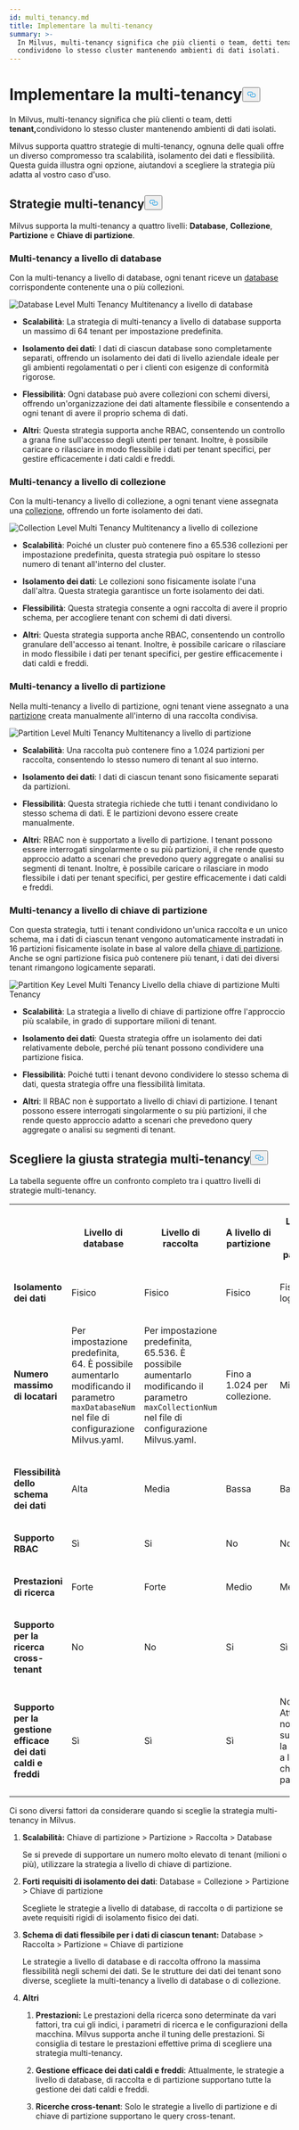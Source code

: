 ```yaml
---
id: multi_tenancy.md
title: Implementare la multi-tenancy
summary: >-
  In Milvus, multi-tenancy significa che più clienti o team, detti tenant,
  condividono lo stesso cluster mantenendo ambienti di dati isolati.
---
```

<h1 id="Implement-Multi-tenancy" class="common-anchor-header">Implementare la multi-tenancy<button data-href="#Implement-Multi-tenancy" class="anchor-icon" translate="no">
      <svg translate="no"
        aria-hidden="true"
        focusable="false"
        height="20"
        version="1.1"
        viewBox="0 0 16 16"
        width="16"
      >
        <path
          fill="#0092E4"
          fill-rule="evenodd"
          d="M4 9h1v1H4c-1.5 0-3-1.69-3-3.5S2.55 3 4 3h4c1.45 0 3 1.69 3 3.5 0 1.41-.91 2.72-2 3.25V8.59c.58-.45 1-1.27 1-2.09C10 5.22 8.98 4 8 4H4c-.98 0-2 1.22-2 2.5S3 9 4 9zm9-3h-1v1h1c1 0 2 1.22 2 2.5S13.98 12 13 12H9c-.98 0-2-1.22-2-2.5 0-.83.42-1.64 1-2.09V6.25c-1.09.53-2 1.84-2 3.25C6 11.31 7.55 13 9 13h4c1.45 0 3-1.69 3-3.5S14.5 6 13 6z"
        ></path>
      </svg>
    </button></h1><p>In Milvus, multi-tenancy significa che più clienti o team, detti <strong>tenant,</strong>condividono lo stesso cluster mantenendo ambienti di dati isolati.</p>
<p>Milvus supporta quattro strategie di multi-tenancy, ognuna delle quali offre un diverso compromesso tra scalabilità, isolamento dei dati e flessibilità. Questa guida illustra ogni opzione, aiutandovi a scegliere la strategia più adatta al vostro caso d'uso.</p>
<h2 id="Multi-tenancy-strategies" class="common-anchor-header">Strategie multi-tenancy<button data-href="#Multi-tenancy-strategies" class="anchor-icon" translate="no">
      <svg translate="no"
        aria-hidden="true"
        focusable="false"
        height="20"
        version="1.1"
        viewBox="0 0 16 16"
        width="16"
      >
        <path
          fill="#0092E4"
          fill-rule="evenodd"
          d="M4 9h1v1H4c-1.5 0-3-1.69-3-3.5S2.55 3 4 3h4c1.45 0 3 1.69 3 3.5 0 1.41-.91 2.72-2 3.25V8.59c.58-.45 1-1.27 1-2.09C10 5.22 8.98 4 8 4H4c-.98 0-2 1.22-2 2.5S3 9 4 9zm9-3h-1v1h1c1 0 2 1.22 2 2.5S13.98 12 13 12H9c-.98 0-2-1.22-2-2.5 0-.83.42-1.64 1-2.09V6.25c-1.09.53-2 1.84-2 3.25C6 11.31 7.55 13 9 13h4c1.45 0 3-1.69 3-3.5S14.5 6 13 6z"
        ></path>
      </svg>
    </button></h2><p>Milvus supporta la multi-tenancy a quattro livelli: <strong>Database</strong>, <strong>Collezione</strong>, <strong>Partizione</strong> e <strong>Chiave di partizione</strong>.</p>
<h3 id="Database-level-multi-tenancy" class="common-anchor-header">Multi-tenancy a livello di database</h3><p>Con la multi-tenancy a livello di database, ogni tenant riceve un <a href="/docs/it/manage_databases.md">database</a> corrispondente contenente una o più collezioni.</p>
<p>
  
   <span class="img-wrapper"> <img translate="no" src="/docs/v2.5.x/assets/database-level-multi-tenancy.png" alt="Database Level Multi Tenancy" class="doc-image" id="database-level-multi-tenancy" />
   </span> <span class="img-wrapper"> <span>Multitenancy a livello di database</span> </span></p>
<ul>
<li><p><strong>Scalabilità</strong>: La strategia di multi-tenancy a livello di database supporta un massimo di 64 tenant per impostazione predefinita.</p></li>
<li><p><strong>Isolamento dei dati</strong>: I dati di ciascun database sono completamente separati, offrendo un isolamento dei dati di livello aziendale ideale per gli ambienti regolamentati o per i clienti con esigenze di conformità rigorose.</p></li>
<li><p><strong>Flessibilità</strong>: Ogni database può avere collezioni con schemi diversi, offrendo un'organizzazione dei dati altamente flessibile e consentendo a ogni tenant di avere il proprio schema di dati.</p></li>
<li><p><strong>Altri</strong>: Questa strategia supporta anche RBAC, consentendo un controllo a grana fine sull'accesso degli utenti per tenant. Inoltre, è possibile caricare o rilasciare in modo flessibile i dati per tenant specifici, per gestire efficacemente i dati caldi e freddi.</p></li>
</ul>
<h3 id="Collection-level-multi-tenancy" class="common-anchor-header">Multi-tenancy a livello di collezione</h3><p>Con la multi-tenancy a livello di collezione, a ogni tenant viene assegnata una <a href="/docs/it/manage-collections.md">collezione</a>, offrendo un forte isolamento dei dati.</p>
<p>
  
   <span class="img-wrapper"> <img translate="no" src="/docs/v2.5.x/assets/collection-level-multi-tenancy.png" alt="Collection Level Multi Tenancy" class="doc-image" id="collection-level-multi-tenancy" />
   </span> <span class="img-wrapper"> <span>Multitenancy a livello di collezione</span> </span></p>
<ul>
<li><p><strong>Scalabilità</strong>: Poiché un cluster può contenere fino a 65.536 collezioni per impostazione predefinita, questa strategia può ospitare lo stesso numero di tenant all'interno del cluster.</p></li>
<li><p><strong>Isolamento dei dati</strong>: Le collezioni sono fisicamente isolate l'una dall'altra. Questa strategia garantisce un forte isolamento dei dati.</p></li>
<li><p><strong>Flessibilità</strong>: Questa strategia consente a ogni raccolta di avere il proprio schema, per accogliere tenant con schemi di dati diversi.</p></li>
<li><p><strong>Altri</strong>: Questa strategia supporta anche RBAC, consentendo un controllo granulare dell'accesso ai tenant. Inoltre, è possibile caricare o rilasciare in modo flessibile i dati per tenant specifici, per gestire efficacemente i dati caldi e freddi.</p></li>
</ul>
<h3 id="Partition-level-multi-tenancy" class="common-anchor-header">Multi-tenancy a livello di partizione</h3><p>Nella multi-tenancy a livello di partizione, ogni tenant viene assegnato a una <a href="/docs/it/manage-partitions.md">partizione</a> creata manualmente all'interno di una raccolta condivisa.</p>
<p>
  
   <span class="img-wrapper"> <img translate="no" src="/docs/v2.5.x/assets/partition-level-multi-tenancy.png" alt="Partition Level Multi Tenancy" class="doc-image" id="partition-level-multi-tenancy" />
   </span> <span class="img-wrapper"> <span>Multitenancy a livello di partizione</span> </span></p>
<ul>
<li><p><strong>Scalabilità</strong>: Una raccolta può contenere fino a 1.024 partizioni per raccolta, consentendo lo stesso numero di tenant al suo interno.</p></li>
<li><p><strong>Isolamento dei dati</strong>: I dati di ciascun tenant sono fisicamente separati da partizioni.</p></li>
<li><p><strong>Flessibilità</strong>: Questa strategia richiede che tutti i tenant condividano lo stesso schema di dati. E le partizioni devono essere create manualmente.</p></li>
<li><p><strong>Altri</strong>: RBAC non è supportato a livello di partizione. I tenant possono essere interrogati singolarmente o su più partizioni, il che rende questo approccio adatto a scenari che prevedono query aggregate o analisi su segmenti di tenant. Inoltre, è possibile caricare o rilasciare in modo flessibile i dati per tenant specifici, per gestire efficacemente i dati caldi e freddi.</p></li>
</ul>
<h3 id="Partition-key-level-multi-tenancy" class="common-anchor-header">Multi-tenancy a livello di chiave di partizione</h3><p>Con questa strategia, tutti i tenant condividono un'unica raccolta e un unico schema, ma i dati di ciascun tenant vengono automaticamente instradati in 16 partizioni fisicamente isolate in base al valore della <a href="/docs/it/use-partition-key.md">chiave di partizione</a>. Anche se ogni partizione fisica può contenere più tenant, i dati dei diversi tenant rimangono logicamente separati.</p>
<p>
  
   <span class="img-wrapper"> <img translate="no" src="/docs/v2.5.x/assets/partition-key-level-multi-tenancy.png" alt="Partition Key Level Multi Tenancy" class="doc-image" id="partition-key-level-multi-tenancy" />
   </span> <span class="img-wrapper"> <span>Livello della chiave di partizione Multi Tenancy</span> </span></p>
<ul>
<li><p><strong>Scalabilità</strong>: La strategia a livello di chiave di partizione offre l'approccio più scalabile, in grado di supportare milioni di tenant.</p></li>
<li><p><strong>Isolamento dei dati</strong>: Questa strategia offre un isolamento dei dati relativamente debole, perché più tenant possono condividere una partizione fisica.</p></li>
<li><p><strong>Flessibilità</strong>: Poiché tutti i tenant devono condividere lo stesso schema di dati, questa strategia offre una flessibilità limitata.</p></li>
<li><p><strong>Altri</strong>: Il RBAC non è supportato a livello di chiavi di partizione. I tenant possono essere interrogati singolarmente o su più partizioni, il che rende questo approccio adatto a scenari che prevedono query aggregate o analisi su segmenti di tenant.</p></li>
</ul>
<h2 id="Choosing-the-right-multi-tenancy-strategy" class="common-anchor-header">Scegliere la giusta strategia multi-tenancy<button data-href="#Choosing-the-right-multi-tenancy-strategy" class="anchor-icon" translate="no">
      <svg translate="no"
        aria-hidden="true"
        focusable="false"
        height="20"
        version="1.1"
        viewBox="0 0 16 16"
        width="16"
      >
        <path
          fill="#0092E4"
          fill-rule="evenodd"
          d="M4 9h1v1H4c-1.5 0-3-1.69-3-3.5S2.55 3 4 3h4c1.45 0 3 1.69 3 3.5 0 1.41-.91 2.72-2 3.25V8.59c.58-.45 1-1.27 1-2.09C10 5.22 8.98 4 8 4H4c-.98 0-2 1.22-2 2.5S3 9 4 9zm9-3h-1v1h1c1 0 2 1.22 2 2.5S13.98 12 13 12H9c-.98 0-2-1.22-2-2.5 0-.83.42-1.64 1-2.09V6.25c-1.09.53-2 1.84-2 3.25C6 11.31 7.55 13 9 13h4c1.45 0 3-1.69 3-3.5S14.5 6 13 6z"
        ></path>
      </svg>
    </button></h2><p>La tabella seguente offre un confronto completo tra i quattro livelli di strategie multi-tenancy.</p>
<table>
   <tr>
     <th></th>
     <th><p><strong>Livello di database</strong></p></th>
     <th><p><strong>Livello di raccolta</strong></p></th>
     <th><p><strong>A livello di partizione</strong></p></th>
     <th><p><strong>Livello di chiave della partizione</strong></p></th>
   </tr>
   <tr>
     <td><p><strong>Isolamento dei dati</strong></p></td>
     <td><p>Fisico</p></td>
     <td><p>Fisico</p></td>
     <td><p>Fisico</p></td>
     <td><p>Fisico + logico</p></td>
   </tr>
   <tr>
     <td><p><strong>Numero massimo di locatari</strong></p></td>
     <td><p>Per impostazione predefinita, 64. È possibile aumentarlo modificando il parametro <code translate="no">maxDatabaseNum</code> nel file di configurazione Milvus.yaml. </p></td>
     <td><p>Per impostazione predefinita, 65.536. È possibile aumentarlo modificando il parametro <code translate="no">maxCollectionNum</code> nel file di configurazione Milvus.yaml.</p></td>
     <td><p>Fino a 1.024 per collezione. </p></td>
     <td><p>Milioni</p></td>
   </tr>
   <tr>
     <td><p><strong>Flessibilità dello schema dei dati</strong></p></td>
     <td><p>Alta</p></td>
     <td><p>Media</p></td>
     <td><p>Bassa</p></td>
     <td><p>Basso</p></td>
   </tr>
   <tr>
     <td><p><strong>Supporto RBAC</strong></p></td>
     <td><p>Sì</p></td>
     <td><p>Si</p></td>
     <td><p>No</p></td>
     <td><p>No</p></td>
   </tr>
   <tr>
     <td><p><strong>Prestazioni di ricerca</strong></p></td>
     <td><p>Forte</p></td>
     <td><p>Forte</p></td>
     <td><p>Medio</p></td>
     <td><p>Medio</p></td>
   </tr>
   <tr>
     <td><p><strong>Supporto per la ricerca cross-tenant</strong></p></td>
     <td><p>No</p></td>
     <td><p>No</p></td>
     <td><p>Si</p></td>
     <td><p>Sì</p></td>
   </tr>
   <tr>
     <td><p><strong>Supporto per la gestione efficace dei dati caldi e freddi</strong></p></td>
     <td><p>Sì</p></td>
     <td><p>Sì</p></td>
     <td><p>Sì</p></td>
     <td><p>No Attualmente non è supportata la strategia a livello di chiave di partizione.</p></td>
   </tr>
</table>
<p>Ci sono diversi fattori da considerare quando si sceglie la strategia multi-tenancy in Milvus.</p>
<ol>
<li><p><strong>Scalabilità:</strong> Chiave di partizione &gt; Partizione &gt; Raccolta &gt; Database</p>
<p>Se si prevede di supportare un numero molto elevato di tenant (milioni o più), utilizzare la strategia a livello di chiave di partizione.</p></li>
<li><p><strong>Forti requisiti di isolamento dei dati</strong>: Database = Collezione &gt; Partizione &gt; Chiave di partizione</p>
<p>Scegliete le strategie a livello di database, di raccolta o di partizione se avete requisiti rigidi di isolamento fisico dei dati.</p></li>
<li><p><strong>Schema di dati flessibile per i dati di ciascun tenant:</strong> Database &gt; Raccolta &gt; Partizione = Chiave di partizione</p>
<p>Le strategie a livello di database e di raccolta offrono la massima flessibilità negli schemi dei dati. Se le strutture dei dati dei tenant sono diverse, scegliete la multi-tenancy a livello di database o di collezione.</p></li>
<li><p><strong>Altri</strong></p>
<ol>
<li><p><strong>Prestazioni:</strong> Le prestazioni della ricerca sono determinate da vari fattori, tra cui gli indici, i parametri di ricerca e le configurazioni della macchina. Milvus supporta anche il tuning delle prestazioni. Si consiglia di testare le prestazioni effettive prima di scegliere una strategia multi-tenancy.</p></li>
<li><p><strong>Gestione efficace dei dati caldi e freddi</strong>: Attualmente, le strategie a livello di database, di raccolta e di partizione supportano tutte la gestione dei dati caldi e freddi.</p></li>
<li><p><strong>Ricerche cross-tenant</strong>: Solo le strategie a livello di partizione e di chiave di partizione supportano le query cross-tenant.</p></li>
</ol></li>
</ol>

